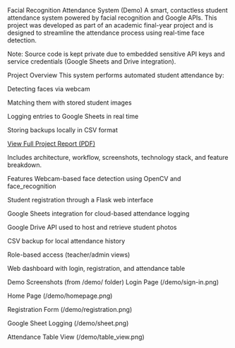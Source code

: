 Facial Recognition Attendance System (Demo)
A smart, contactless student attendance system powered by facial recognition and Google APIs.
This project was developed as part of an academic final-year project and is designed to streamline the attendance process using real-time face detection.

Note: Source code is kept private due to embedded sensitive API keys and service credentials (Google Sheets and Drive integration).

Project Overview
This system performs automated student attendance by:

Detecting faces via webcam

Matching them with stored student images

Logging entries to Google Sheets in real time

Storing backups locally in CSV format

[View Full Project Report (PDF)](./docs/FACIAL_RECOGNITION_ATTENDANCE_SYSTEM.pdf)

Includes architecture, workflow, screenshots, technology stack, and feature breakdown.

Features
Webcam-based face detection using OpenCV and face_recognition

Student registration through a Flask web interface

Google Sheets integration for cloud-based attendance logging

Google Drive API used to host and retrieve student photos

CSV backup for local attendance history

Role-based access (teacher/admin views)

Web dashboard with login, registration, and attendance table

Demo Screenshots (from /demo/ folder)
Login Page (/demo/sign-in.png)

Home Page (/demo/homepage.png)

Registration Form (/demo/registration.png)

Google Sheet Logging (/demo/sheet.png)

Attendance Table View (/demo/table_view.png)
